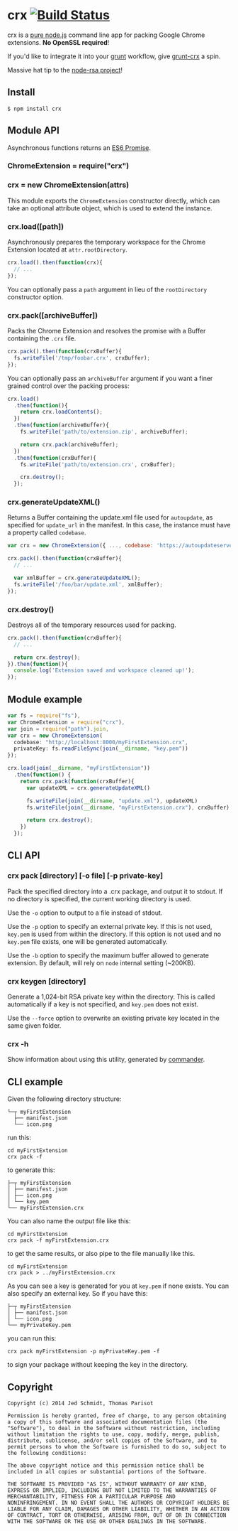 # crx [![Build Status](https://secure.travis-ci.org/oncletom/crx.svg)](http://travis-ci.org/oncletom/crx)

crx is a [pure node.js](http://nodejs.org/) command line app for packing Google Chrome extensions. **No OpenSSL required**!

If you'd like to integrate it into your [grunt](http://gruntjs.com/) workflow, give [grunt-crx](https://github.com/oncletom/grunt-crx) a spin.

Massive hat tip to the [node-rsa project](https://github.com/rzcoder/node-rsa)!

## Install

    $ npm install crx

## Module API

Asynchronous functions returns an [ES6 Promise](https://github.com/jakearchibald/es6-promise).

### ChromeExtension = require("crx")
### crx = new ChromeExtension(attrs)

This module exports the `ChromeExtension` constructor directly, which can take an optional attribute object, which is used to extend the instance.

### crx.load([path])

Asynchronously prepares the temporary workspace for the Chrome Extension located at `attr.rootDirectory`.

```js
crx.load().then(function(crx){
  // ...
});
```

You can optionally pass a `path` argument in lieu of the `rootDirectory` constructor option.

### crx.pack([archiveBuffer])

Packs the Chrome Extension and resolves the promise with a Buffer containing the `.crx` file.

```js
crx.pack().then(function(crxBuffer){
  fs.writeFile('/tmp/foobar.crx', crxBuffer);
});
```

You can optionally pass an `archiveBuffer` argument if you want a finer grained control over the packing process:

```js
crx.load()
  .then(function(){
    return crx.loadContents();
  })
  .then(function(archiveBuffer){
    fs.writeFile('path/to/extension.zip', archiveBuffer);

    return crx.pack(archiveBuffer);
  })
  .then(function(crxBuffer){
    fs.writeFile('path/to/extension.crx', crxBuffer);

    crx.destroy();
  });
```

### crx.generateUpdateXML()

Returns a Buffer containing the update.xml file used for `autoupdate`, as specified for `update_url` in the manifest. In this case, the instance must have a property called `codebase`.

```js
var crx = new ChromeExtension({ ..., codebase: 'https://autoupdateserver.com/myFirstExtension.crx' });

crx.pack().then(function(crxBuffer){
  // ...

  var xmlBuffer = crx.generateUpdateXML();
  fs.writeFile('/foo/bar/update.xml', xmlBuffer);
});
```

### crx.destroy()

Destroys all of the temporary resources used for packing.

```js
crx.pack().then(function(crxBuffer){
  // ...

  return crx.destroy();
}).then(function(){
  console.log('Extension saved and workspace cleaned up!');
});
```

## Module example

```javascript
var fs = require("fs"),
var ChromeExtension = require("crx"),
var join = require("path").join,
var crx = new ChromeExtension(
  codebase: "http://localhost:8000/myFirstExtension.crx",
  privateKey: fs.readFileSync(join(__dirname, "key.pem"))
});

crx.load(join(__dirname, "myFirstExtension"))
  .then(function() {
    return crx.pack(function(crxBuffer){
      var updateXML = crx.generateUpdateXML()

      fs.writeFile(join(__dirname, "update.xml"), updateXML)
      fs.writeFile(join(__dirname, "myFirstExtension.crx"), crxBuffer)

      return crx.destroy();
    })
  });
```

## CLI API

### crx pack [directory] [-o file] [-p private-key]

Pack the specified directory into a .crx package, and output it to stdout. If no directory is specified, the current working directory is used.

Use the `-o` option to output to a file instead of stdout.

Use the `-p` option to specify an external private key. If this is not used, `key.pem` is used from within the directory. If this option is not used and no `key.pem` file exists, one will be generated automatically.

Use the `-b` option to specify the maximum buffer allowed to generate extension. By default, will rely on `node` internal setting (~200KB).

### crx keygen [directory]

Generate a 1,024-bit RSA private key within the directory. This is called automatically if a key is not specified, and `key.pem` does not exist.

Use the `--force` option to overwrite an existing private key located in the same given folder.

### crx -h

Show information about using this utility, generated by [commander](https://github.com/visionmedia/commander.js).

## CLI example

Given the following directory structure:

    └─┬ myFirstExtension
      ├── manifest.json
      └── icon.png

run this:

    cd myFirstExtension
    crx pack -f

to generate this:

    ├─┬ myFirstExtension
    │ ├── manifest.json
    │ ├── icon.png
    │ └── key.pem
    └── myFirstExtension.crx

You can also name the output file like this:

    cd myFirstExtension
    crx pack -f myFirstExtension.crx

to get the same results, or also pipe to the file manually like this.

    cd myFirstExtension
    crx pack > ../myFirstExtension.crx

As you can see a key is generated for you at `key.pem` if none exists. You can also specify an external key. So if you have this:

    ├─┬ myFirstExtension
    │ ├── manifest.json
    │ └── icon.png
    └── myPrivateKey.pem

you can run this:

    crx pack myFirstExtension -p myPrivateKey.pem -f

to sign your package without keeping the key in the directory.

Copyright
---------

    Copyright (c) 2014 Jed Schmidt, Thomas Parisot

    Permission is hereby granted, free of charge, to any person obtaining
    a copy of this software and associated documentation files (the
    "Software"), to deal in the Software without restriction, including
    without limitation the rights to use, copy, modify, merge, publish,
    distribute, sublicense, and/or sell copies of the Software, and to
    permit persons to whom the Software is furnished to do so, subject to
    the following conditions:

    The above copyright notice and this permission notice shall be
    included in all copies or substantial portions of the Software.

    THE SOFTWARE IS PROVIDED "AS IS", WITHOUT WARRANTY OF ANY KIND,
    EXPRESS OR IMPLIED, INCLUDING BUT NOT LIMITED TO THE WARRANTIES OF
    MERCHANTABILITY, FITNESS FOR A PARTICULAR PURPOSE AND
    NONINFRINGEMENT. IN NO EVENT SHALL THE AUTHORS OR COPYRIGHT HOLDERS BE
    LIABLE FOR ANY CLAIM, DAMAGES OR OTHER LIABILITY, WHETHER IN AN ACTION
    OF CONTRACT, TORT OR OTHERWISE, ARISING FROM, OUT OF OR IN CONNECTION
    WITH THE SOFTWARE OR THE USE OR OTHER DEALINGS IN THE SOFTWARE.

